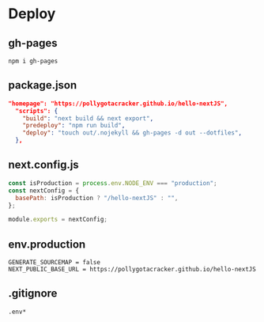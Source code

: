 # Deploy

## gh-pages

```shell
npm i gh-pages
```

## package.json

```json
"homepage": "https://pollygotacracker.github.io/hello-nextJS",
  "scripts": {
    "build": "next build && next export",
    "predeploy": "npm run build",
    "deploy": "touch out/.nojekyll && gh-pages -d out --dotfiles",
  },
```

## next.config.js

```js
const isProduction = process.env.NODE_ENV === "production";
const nextConfig = {
  basePath: isProduction ? "/hello-nextJS" : "",
};

module.exports = nextConfig;
```

## env.production

```
GENERATE_SOURCEMAP = false
NEXT_PUBLIC_BASE_URL = https://pollygotacracker.github.io/hello-nextJS
```

## .gitignore

```
.env*
```
